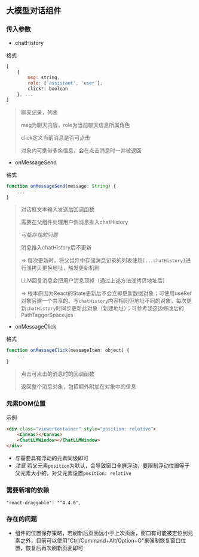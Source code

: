 ## 大模型对话组件

### 传入参数

* chatHistory

格式
```js
[
    {
        msg: string,
        role: ['assistant', 'user'],
        click?: boolean
    }, ...
]
```

> 聊天记录，列表
>
> msg为聊天内容，role为当前聊天信息所属角色
>
> click定义当前消息是否可点击
> 
> 对象内可携带多余信息，会在点击消息时一并被返回

* onMessageSend

格式
```js
function onMessageSend(message: String) {
    ...
}
```

> 对话框文本输入发送后回调函数
> 
> 需要在父组件处理用户侧消息推入chatHistory
> 
> *可能存在的问题*
> 
> 消息推入chatHistory后不更新
>
> => 每次更新时，将父组件中存储消息记录的列表使用`[...chatHistory]`进行浅拷贝更换地址，触发更新机制
> 
> LLM回复消息会把用户消息顶掉（通过上述方法浅拷贝地址后）
> 
> => 根本原因为React的State更新后不会立即更新数据对象；可使用useRef对象另建一个共享的、与`chatHistory`内容相同但地址不同的对象，每次更新`chatHistory`时同步更新此对象（新建地址）；可参考我这边修改后的PathTaggerSpace.jxs

* onMessageClick

格式
```js
function onMessageClick(messageItem: object) {
    ...
}
```

> 点击可点击的消息时的回调函数
>
> 返回整个消息对象，包括额外附加在对象中的信息

### 元素DOM位置

示例
```html
<div class="viewerContainer" style="position: relative">
    <Canvas></Canvas>
    <ChatLLMWindow></ChatLLMWindow>
</div>
```

* 与需要具有浮动的元素同级即可
* *注意* 若父元素`position`为默认，会导致窗口全屏浮动，要限制浮动位置等于父元素大小的，对父元素设置`position: relative`

### 需要新增的依赖

```
"react-draggable": "^4.4.6",

```

### 存在的问题

* 组件的位置保存策略，若刷新后页面远小于上次页面，窗口有可能被定位到元素之外，目前可以使用"Ctrl/Command+Alt/Option+O"来强制恢复窗口位置，恢复后再次刷新页面即可